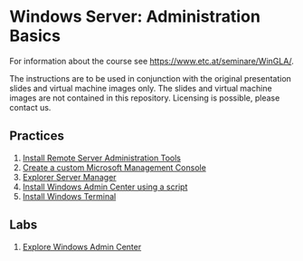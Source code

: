 # Windows Server: Administration Basics

For information about the course see <https://www.etc.at/seminare/WinGLA/>.

The instructions are to be used in conjunction with the original presentation slides and virtual machine images only. The slides and virtual machine images are not contained in this repository. Licensing is possible, please contact us.

## Practices

1. [Install Remote Server Administration Tools](Practices/Install-Remote-Server-Administration-Tools.md)
1. [Create a custom Microsoft Management Console](Practices/Create-a-custom-Microsoft-Management-Console.md)
1. [Explorer Server Manager](Practices/Explore-Server-Manager.md)
1. [Install Windows Admin Center using a script](Practices/Install-Windows-Admin-Center-using-a-script.md)
1. [Install Windows Terminal](Practices/Install-Windows-Terminal.md)

## Labs

1. [Explore Windows Admin Center](Labs/Explore-Windows-Admin-Center.md)
